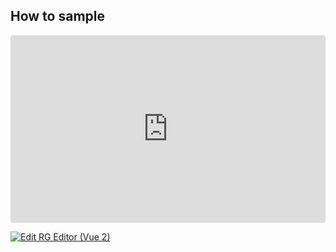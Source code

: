 ## How to sample

<ClientOnly>
<iframe src="https://codesandbox.io/embed/9zr8ng?view=preview&module=%2Fsrc%2FEditor.vue&hidenavigation=1"
     style="width:100%; height: 300px; border:0; border-radius: 4px; overflow:hidden;"
     title="RG Editor (Vue 2)"
     allow="accelerometer; ambient-light-sensor; camera; encrypted-media; geolocation; gyroscope; hid; microphone; midi; payment; usb; vr; xr-spatial-tracking"
     sandbox="allow-forms allow-modals allow-popups allow-presentation allow-same-origin allow-scripts"
   ></iframe>
</ClientOnly>

[![Edit RG Editor (Vue 2)](https://codesandbox.io/static/img/play-codesandbox.svg)](https://codesandbox.io/p/sandbox/rg-editor-vue-2-9zr8ng)